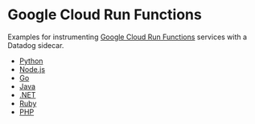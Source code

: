 # Google Cloud Run Functions

Examples for instrumenting [Google Cloud Run Functions](https://cloud.google.com/functions)
services with a Datadog sidecar.

- [Python](./python/)
- [Node.js](./node/)
- [Go](./go/)
- [Java](./java/)
- [.NET](./dotnet/)
- [Ruby](./ruby/)
- [PHP](./php/)
